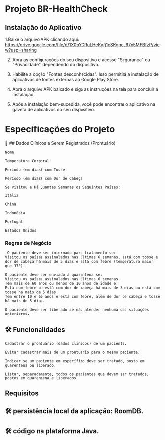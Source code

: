  # Projeto BR-HealthCheck


## Instalação do Aplicativo

1.Baixe o arquivo APK clicando aqui: https://drive.google.com/file/d/1X0bYCRuLHeKyfj1cSKgncL67x5MFBfzP/view?usp=sharing

2. Abra as configurações do seu dispositivo e acesse "Segurança" ou "Privacidade", dependendo do dispositivo.

3. Habilite a opção "Fontes desconhecidas". Isso permitirá a instalação de aplicativos de fontes externas ao Google Play Store.

4. Abra o arquivo APK baixado e siga as instruções na tela para concluir a instalação.

5. Após a instalação bem-sucedida, você pode encontrar o aplicativo na gaveta de aplicativos do seu dispositivo.

 

# Especificações do Projeto
🚀 ## Dados Clínicos a Serem Registrados (Prontuário)
```
Nome
```
```
Temperatura Corporal
```
```
Período (em dias) com Tosse
```
```
Período (em dias) com Dor de Cabeça
```
```
Se Visitou e Há Quantas Semanas os Seguintes Países:
```
```
Itália
```
```
China
```
```
Indonésia
```
```
Portugal
```
```
Estados Unidos

```
### Regras de Negócio
```
 O paciente deve ser internado para tratamento se:
Visitou os países assinalados nas últimas 6 semanas, está com tosse e dor de cabeça há mais de 5 dias e está com febre (temperatura maior que 37º).
```
```
O paciente deve ser enviado à quarentena se:
Visitou os países assinalados nas últimas 6 semanas.
Tem mais de 60 anos ou menos de 10 anos de idade e:
Está com febre ou está com dor de cabeça há mais de 3 dias ou está com tosse há mais de 5 dias.
Tem entre 10 e 60 anos e está com febre, além de dor de cabeça e tosse há mais de 5 dias.
```
```
O paciente deve ser liberado se não atender nenhuma das situações anteriores.
```
## 🛠️ Funcionalidades
```
Cadastrar o prontuário (dados clínicos) de um paciente.
```
```
Evitar cadastrar mais de um prontuário para o mesmo paciente.
```
```
Indicar se um paciente em específico deve ser tratado, posto em quarentena ou liberado.
```
```
Listar, separadamente, todos os pacientes que devem ser tratados, postos em quarentena e liberados.
```
## Requisitos
## 🛠️ persistência local da aplicação: RoomDB.
## 🛠️ código na plataforma Java.

